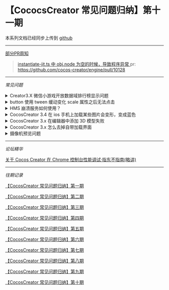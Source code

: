 # 【CococsCreator 常见问题归纳】第十一期
本系列文档已经同步上传到 [github](https://github.com/Jno1995/CocosCreator-FAQ)

---

[部分PR周知](https://github.com/cocos-creator/engine/pulls)

> [ instantiate-jit.ts 中 obj.node 为空的时候，导致程序异常 ](https://forum.cocos.org/t/topic/126649)
 pr: https://github.com/cocos-creator/engine/pull/10128

---
*常见问题*
<details>
 <summary>Creator3.X 微信小游戏开放数据域排行榜显示问题</summary>
 > 找到问题了，subContextView 分辨率设置问题，改成 480 * 600 就好了。

 [查看原文](https://forum.cocos.org/t/topic/130942)
</details>

<details>
 <summary>button 使用 tween 缓动变化 scale 属性之后无法点击</summary>
 > 设置scale 的时候是不是 z 没设置？

 [查看原文](https://forum.cocos.org/t/topic/131082)
</details>

<details>
 <summary>HMS 崩溃服务如何使用？</summary>
 > AppGallery Connect 注册好 app 项目；
 
 cocos 客户端 ->服务 -> 开启崩溃服务 （如果需要测试其他功能，相对应开启，例如分析服务）；
 
 根据创建好的项目包名，构建安卓app;
 用 AS 打开工程；
 AppGallery Connect 后台，项目设置 -> 常规 -> SHA256 证书指纹配置：
 gradle.properties -> RELEASE_STORE_FILE
 在 AS 上的 Terminal 中：keytool -list -v -keystore F:/CocosDashboard_1.0.11/resources/.editors/Creator/3.0.0/resources/tools/keystore/debug.keystore
 
 ![Image Text](https://forum.cocos.org/uploads/default/optimized/3X/2/2/22bcd5d88aae8ca1d0d499ca18aea2fe546b1703_2_1380x140.png)
 
 因为打的debug 包，所以直接使用默认的配置生成 SHA256;
 
 修改build.gradle ，因为使用的 debug 包，所以修改了下配置。
 
 ![Image Text](https://forum.cocos.org/uploads/default/original/3X/d/f/df64ba78be1fcdd3843bc6c72f926d3fefa3d757.png)
 
 运行 app，进入 crash 场景，调用 huawei.agc.crash.CrashService.testIt() app 崩溃，等一下进去后台，可查看到崩溃信息：
 
 ![Image Text](https://forum.cocos.org/uploads/default/optimized/3X/9/3/93b79da2e1b9587c32597db4fe3ce47a99a36839_2_690x328.png)

 [查看原文](https://forum.cocos.org/t/topic/131082)
</details>

<details>
 <summary>CocosCreator 3.4 在 ios 手机上加载某些图片会变形，变成蓝色</summary>
 > 原先是16位通道的，改成8位通道，iOS微信小游戏平台才能正常显示。

 [查看原文](https://forum.cocos.org/t/topic/130974)
</details>

<details>
 <summary>CocosCreator 3.x 在编辑器中添加 3D 模型失败</summary>
 > 安装一下 [vc_redist.ext](https://aka.ms/vs/17/release/vc_redist.x64.exe) 即可。

 [查看原文](https://forum.cocos.org/t/topic/124734)
</details>

<details>
 <summary>CocosCreator 3.x 怎么去掉自带加载界面</summary>
 > · 构建面板上直接修改；
   · 修改构建完成的配置文件：src/setting.json -> totalTime;
   · 修改源码：\engine\cocos\core\splash-screen.ts；
   
   ![Image Text](https://forum.cocos.org/uploads/default/original/3X/0/6/0606df63f19254b20b9f9fb63dce79462f2492f8.png)

 [查看原文](https://forum.cocos.org/t/topic/131245)
</details>

<details>
 <summary>摄像机预览问题</summary>
 > 预览的那个相机的没有清屏，修改下 clearflag 选择 SOLID_COLOR。

 [查看原文](https://forum.cocos.org/t/topic/131303)
</details>

---
*论坛精华*

[关于 Cocos Creator 在 Chrome 控制台性能调试·指东不指南(略讲)](https://forum.cocos.org/t/topic/131318)

---
*往期记录*

[【CocosCreator 常见问题归纳】第一期](https://forum.cocos.com/t/cocoscreator/74555)

[【CocosCreator 常见问题归纳】第二期](https://forum.cocos.com/t/cocoscreator/77714)

[【CocosCreator 常见问题归纳】第三期](https://forum.cocos.com/t/cocos-creator/80350)

[【CocosCreator 常见问题归纳】第四期](https://forum.cocos.com/t/cocos-creator/81800)

[【CocosCreator 常见问题归纳】第五期](https://forum.cocos.org/t/cococscreator/85032)

[【CocosCreator 常见问题归纳】第六期](https://forum.cocos.org/t/cococscreator/85751)

[【CocosCreator 常见问题归纳】第七期](https://forum.cocos.org/t/cococscreator/86570)

[【CocosCreator 常见问题归纳】第八期](https://forum.cocos.org/t/cococscreator/87919)

[【CocosCreator 常见问题归纳】第九期](https://forum.cocos.org/t/cococscreator/88850)

[【CocosCreator 常见问题归纳】第十期](https://forum.cocos.org/t/cococscreator/90174)